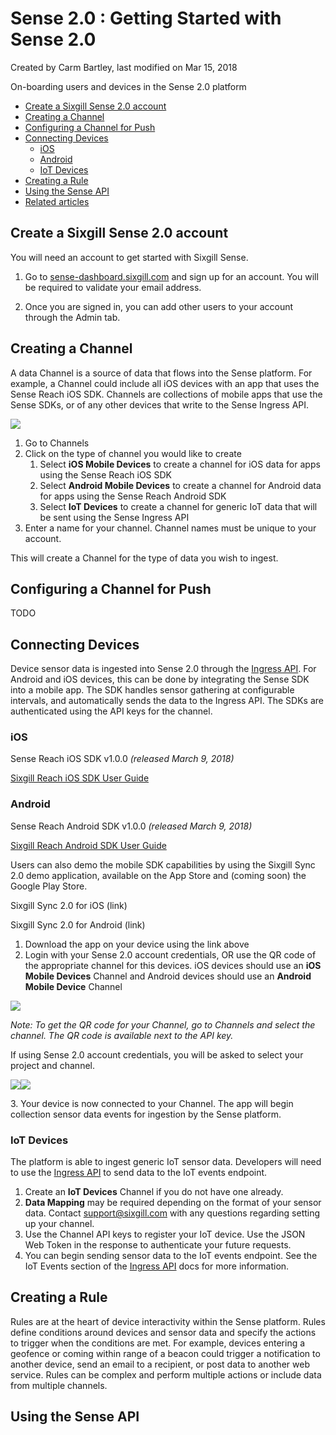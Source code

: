 
Sense 2.0 : Getting Started with Sense 2.0
==========================================

Created by Carm Bartley, last modified on Mar 15, 2018

On-boarding users and devices in the Sense 2.0 platform

*   [Create a Sixgill Sense 2.0 account](#GettingStartedwithSense2.0-CreateaSixgillSense2.0account)
*   [Creating a Channel](#GettingStartedwithSense2.0-CreatingaChannel)
*   [Configuring a Channel for Push](#GettingStartedwithSense2.0-ConfiguringaChannelforPush)
*   [Connecting Devices](#GettingStartedwithSense2.0-ConnectingDevices)
    *   [iOS](#GettingStartedwithSense2.0-iOS)
    *   [Android](#GettingStartedwithSense2.0-Android)
    *   [IoT Devices](#GettingStartedwithSense2.0-IoTDevices)
*   [Creating a Rule](#GettingStartedwithSense2.0-CreatingaRule)
*   [Using the Sense API](#GettingStartedwithSense2.0-UsingtheSenseAPI)
*   [Related articles](#GettingStartedwithSense2.0-Relatedarticles)

Create a Sixgill Sense 2.0 account
----------------------------------

You will need an account to get started with Sixgill Sense.  

1.  Go to [sense-dashboard.sixgill.com](http://sense-dashboard.sixgill.com) and sign up for an account. You will be required to validate your email address.
    
2.  Once you are signed in, you can add other users to your account through the Admin tab.

Creating a Channel
------------------

A data Channel is a source of data that flows into the Sense platform. For example, a Channel could include all iOS devices with an app that uses the Sense Reach iOS SDK. Channels are collections of mobile apps that use the Sense SDKs, or of any other devices that write to the Sense Ingress API.

![](images/508329985.png?height=250)

1.  Go to Channels
2.  Click on the type of channel you would like to create
    1.  Select **iOS Mobile Devices** to create a channel for iOS data for apps using the Sense Reach iOS SDK
    2.  Select **Android Mobile Devices** to create a channel for Android data for apps using the Sense Reach Android SDK
    3.  Select **IoT Devices** to create a channel for generic IoT data that will be sent using the Sense Ingress API
3.  Enter a name for your channel. Channel names must be unique to your account.

This will create a Channel for the type of data you wish to ingest.

Configuring a Channel for Push
------------------------------

TODO

Connecting Devices
------------------

Device sensor data is ingested into Sense 2.0 through the [Ingress API](http://docs.sixgill.com/ingress-api.html). For Android and iOS devices, this can be done by integrating the Sense SDK into a mobile app. The SDK handles sensor gathering at configurable intervals, and automatically sends the data to the Ingress API. The SDKs are authenticated using the API keys for the channel.

### iOS

Sense Reach iOS SDK v1.0.0 _(released March 9, 2018)_

[Sixgill Reach iOS SDK User Guide](http://docs.sixgill.com/ios-sdk-objc-docs/user-guide.html)

### Android

Sense Reach Android SDK v1.0.0 _(released March 9, 2018)_

[Sixgill Reach Android SDK User Guide](http://docs.sixgill.com/android-user-guide.html)

  

Users can also demo the mobile SDK capabilities by using the Sixgill Sync 2.0 demo application, available on the App Store and (coming soon) the Google Play Store.

Sixgill Sync 2.0 for iOS (link)

Sixgill Sync 2.0 for Android (link)

  

1.  Download the app on your device using the link above
2.  Login with your Sense 2.0 account credentials, OR use the QR code of the appropriate channel for this devices. iOS devices should use an **iOS Mobile Devices** Channel and Android devices should use an **Android Mobile Device** Channel

![](images/508297263.png)

_Note: To get the QR code for your Channel, go to Channels and select the channel. The QR code is available next to the API key._

  

If using Sense 2.0 account credentials, you will be asked to select your project and channel.

![](images/508297271.png)![](images/508330046.png)

3\. Your device is now connected to your Channel. The app will begin collection sensor data events for ingestion by the Sense platform.

  

### IoT Devices

The platform is able to ingest generic IoT sensor data. Developers will need to use the [Ingress API](http://docs.sixgill.com/ingress-api.html) to send data to the IoT events endpoint.

1.  Create an **IoT Devices** Channel if you do not have one already.
2.  **Data Mapping** may be required depending on the format of your sensor data. Contact [support@sixgill.com](mailto:support@sixgill.com) with any questions regarding setting up your channel.
3.  Use the Channel API keys to register your IoT device. Use the JSON Web Token in the response to authenticate your future requests.
4.  You can begin sending sensor data to the IoT events endpoint. See the IoT Events section of the [Ingress API](http://docs.sixgill.com/ingress-api.html) docs for more information.

  

Creating a Rule
---------------

Rules are at the heart of device interactivity within the Sense platform. Rules define conditions around devices and sensor data and specify the actions to trigger when the conditions are met. For example, devices entering a geofence or coming within range of a beacon could trigger a notification to another device, send an email to a recipient, or post data to another web service. Rules can be complex and perform multiple actions or include data from multiple channels.

  

Using the Sense API
-------------------

  

  


  

  

